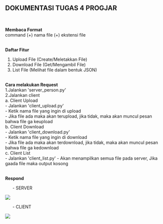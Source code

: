 <h2> DOKUMENTASI TUGAS 4 PROGJAR </h2> <br>

<strong>Membaca Format</strong> <br>
command (+) nama file (+) ekstensi file
<br><br>

<strong>Daftar Fitur</strong> <br>
1. Upload File (Create/Meletakkan File) <br>
2. Download File (Get/Mengambil File) <br>
3. List File (Melihat file dalam bentuk JSON)
<br><br>

<strong>Cara melakukan Request</strong> <br>
1.Jalankan 'server_person.py' <br>
2.Jalankan client <br>
  a. Client Upload <br>
    - Jalankan 'client_upload.py' <br>
    - Ketik nama file yang ingin di upload <br>
    - Jika file ada maka akan terupload, jika tidak, maka akan muncul pesan bahwa file ga keupload <br>
  b. Client Download <br>
    - Jalankan 'client_download.py' <br>
    - Ketik nama file yang ingin di download <br>
    - Jika file ada maka akan terdownload, jika tidak, maka akan muncul pesan bahwa file ga kedownload <br>
  c. Client List <br>
    - Jalankan 'client_list.py'
    - Akan menampilkan semua file pada server, Jika gaada file maka output kosong
<br><br>

<strong>Respond</strong>
<ul>- SERVER</ul>
<img src="https://github.com/chanzm/PROGJAR_05111740000115/tree/master/tugas4/ss/run_server.jpg">
<br><ul>- CLIENT</ul>
<img src="https://github.com/chanzm/PROGJAR_05111740000115/tree/master/tugas4/ss/run_client.jpg">

<br><br>

